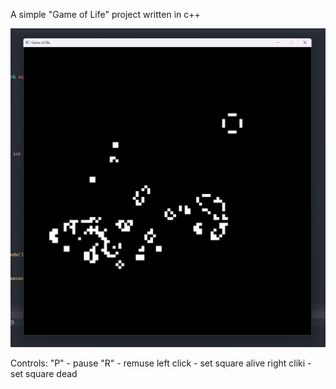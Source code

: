 A simple "Game of Life" project written in c++

![Иллюстрация к проекту](https://github.com/Ekuder7/Game-Of-Life-CPP/raw/main/1image.png)

Controls:
"P" - pause
"R" - remuse
left click - set square alive
right cliki - set square dead
